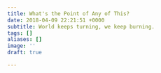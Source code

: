 ```yaml
---
title: What's the Point of Any of This?
date: 2018-04-09 22:21:51 +0000
subtitle: World keeps turning, we keep burning.
tags: []
aliases: []
image: ''
draft: true

---
```


